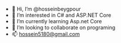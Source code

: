 - 👋 Hi, I’m @hosseinbeygpour
- 👀 I’m interested in C# and ASP.NET Core
- 🌱 I’m currently learning Asp.net Core
- 💞️ I’m looking to collaborate on programing
- 📫 hossein5180@gmail.com

<!---
hosseinbeygpour/hosseinbeygpour is a ✨ special ✨ repository because its `README.md` (this file) appears on your GitHub profile.
You can click the Preview link to take a look at your changes.
--->
